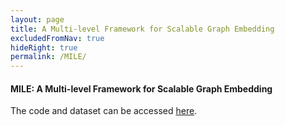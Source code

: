 ```yaml
---
layout: page
title: A Multi-level Framework for Scalable Graph Embedding
excludedFromNav: true
hideRight: true
permalink: /MILE/
---
```

#### MILE: A Multi-level Framework for Scalable Graph Embedding
The code and dataset can be accessed [here](http://web.cse.ohio-state.edu/~liang.420/MILE_CODE.zip).
